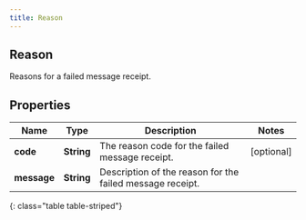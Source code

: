 ```yaml
---
title: Reason
---
```

## Reason
Reasons for a failed message receipt.

## Properties

|Name | Type | Description | Notes|
|------------ | ------------- | ------------- | -------------|
| **code** | **String** | The reason code for the failed message receipt. | [optional] |
| **message** | **String** | Description of the reason for the failed message receipt. | |
{: class="table table-striped"}


